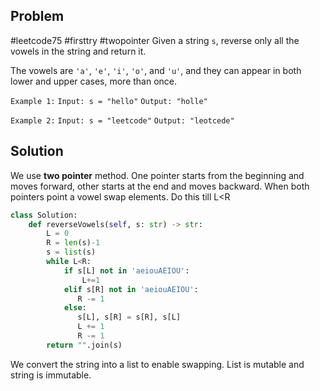 ## Problem
#leetcode75 #firsttry #twopointer 
Given a string `s`, reverse only all the vowels in the string and return it.

The vowels are `'a'`, `'e'`, `'i'`, `'o'`, and `'u'`, and they can appear in both lower and upper cases, more than once.

`Example 1:`
`Input: s = "hello"`
`Output: "holle"`

`Example 2:`
`Input: s = "leetcode"`
`Output: "leotcede"`

## Solution
We use **two pointer** method. One pointer starts from the beginning and moves forward, other starts at the end and moves backward. When both pointers point a vowel swap elements. Do this till L\<R
```python
class Solution:
    def reverseVowels(self, s: str) -> str:
        L = 0
        R = len(s)-1
        s = list(s)
        while L<R:
            if s[L] not in 'aeiouAEIOU':
                L+=1
            elif s[R] not in 'aeiouAEIOU':
               R -= 1
            else:
               s[L], s[R] = s[R], s[L]
               L += 1
               R -= 1
        return "".join(s)
```

We convert the string into a list to enable swapping. List is mutable and string is immutable.